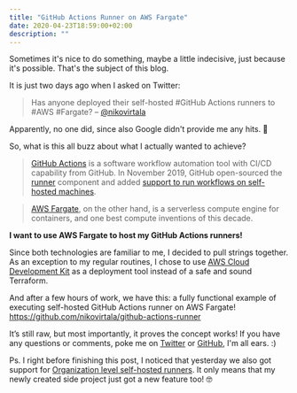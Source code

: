 ```yaml
---
title: "GitHub Actions Runner on AWS Fargate"
date: 2020-04-23T18:59:00+02:00
description: ""
---
```


Sometimes it's nice to do something, maybe a little indecisive, just because it's possible. That's the subject of this blog.

It is just two days ago when I asked on Twitter:

> Has anyone deployed their self-hosted #GitHub Actions runners to #AWS #Fargate? – [@nikovirtala](https://twitter.com/nikovirtala/status/1252630501258661894?s=20)

Apparently, no one did, since also Google didn't provide me any hits. 🤷

So, what is this all buzz about what I actually wanted to achieve?

> [GitHub Actions](https://github.com/features/actions) is a software workflow automation tool with CI/CD capability from GitHub. In November 2019, GitHub open-sourced the [runner](https://github.com/actions/runner) component and added [support to run workflows on self-hosted machines](https://github.blog/changelog/2019-11-05-github-actions-self-hosted-runners/).

> [AWS Fargate](https://aws.amazon.com/fargate/), on the other hand, is a serverless compute engine for containers, and one best compute inventions of this decade.

**I want to use AWS Fargate to host my GitHub Actions runners!**

Since both technologies are familiar to me, I decided to pull strings together. As an exception to my regular routines, I chose to use [AWS Cloud Development Kit](https://github.com/aws/aws-cdk) as a deployment tool instead of a safe and sound Terraform.

And after a few hours of work, we have this: a fully functional example of executing self-hosted GitHub Actions runner on AWS Fargate! https://github.com/nikovirtala/github-actions-runner

It’s still raw, but most importantly, it proves the concept works! If you have any questions or comments, poke me on [Twitter](https://twitter.com/nikovirtala) or [GitHub](https://github.com/nikovirtala), I'm all ears. :)

Ps. I right before finishing this post, I noticed that yesterday we also got support for [Organization level self-hosted runners](https://github.blog/changelog/2020-04-22-github-actions-organization-level-self-hosted-runners/). It only means that my newly created side project just got a new feature too! 🤓
